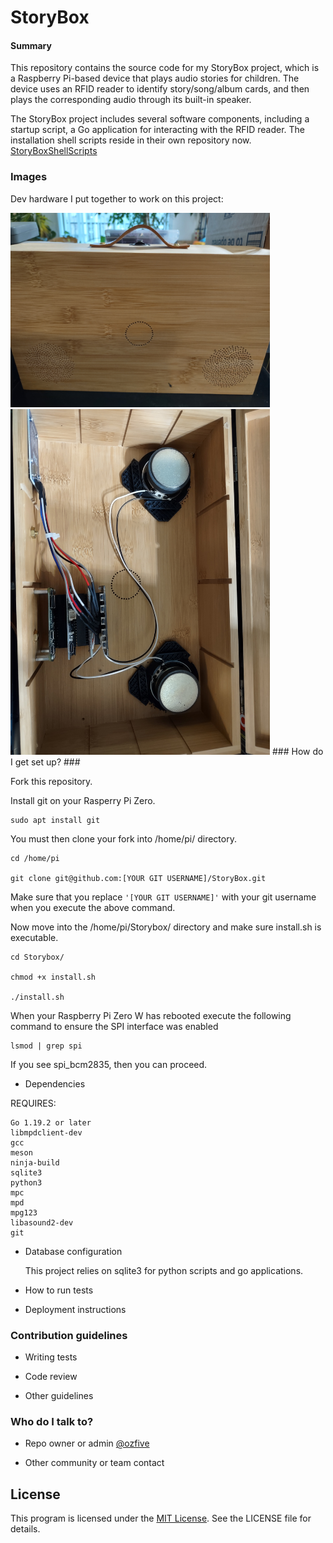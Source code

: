 # StoryBox #

#### Summary ####

This repository contains the source code for my StoryBox project, which is a Raspberry Pi-based device that plays audio stories for children. The device uses an RFID reader to identify story/song/album cards, and then plays the corresponding audio through its built-in speaker. 

The StoryBox project includes several software components, including a startup script, a Go application for interacting with the RFID reader. The installation shell scripts reside in their own repository now. [StoryBoxShellScripts](https://github.com/ozfive/StoryBoxShellScripts)

### Images
Dev hardware I put together to work on this project:

<img src="https://github.com/ozfive/StoryBox/blob/main/github/Box-Front.jpg" alt=“Box-Front” width="415px" height="311">

<img src="https://github.com/ozfive/StoryBox/blob/main/github/Box-Internal.jpg" alt=“Box-Internal” width="415" height="553">
### How do I get set up? ###

Fork this repository.

Install git on your Rasperry Pi Zero. 
```shell
sudo apt install git
```
You must then clone your fork into /home/pi/ directory.

```shell
cd /home/pi

git clone git@github.com:[YOUR GIT USERNAME]/StoryBox.git
```
Make sure that you replace ```'[YOUR GIT USERNAME]'``` with your git username when you execute the above command.

Now move into the /home/pi/Storybox/ directory and make sure install.sh is executable.

```shell
cd Storybox/

chmod +x install.sh

./install.sh
```

When your Raspberry Pi Zero W has rebooted execute the following command to ensure the SPI interface was enabled
```shell
lsmod | grep spi
```

If you see spi_bcm2835, then you can proceed.


	
* Dependencies

REQUIRES:

	Go 1.19.2 or later
	libmpdclient-dev
	gcc
	meson
	ninja-build
	sqlite3
	python3
	mpc
	mpd
	mpg123
	libasound2-dev
	git

* Database configuration

	This project relies on sqlite3 for python scripts and go applications.

* How to run tests

* Deployment instructions

### Contribution guidelines ###

* Writing tests

* Code review

* Other guidelines

### Who do I talk to? ###

* Repo owner or admin
[@ozfive](https://github.com/ozfive)

* Other community or team contact

## License
This program is licensed under the [MIT License](https://opensource.org/license/mit/). See the LICENSE file for details.